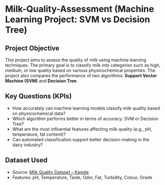 # Milk-Quality-Assessment (Machine Learning Project: SVM vs Decision Tree)

## Project Objective

This project aims to assess the quality of milk using machine learning techniques. The primary goal is to classify milk into categories such as high, medium, or low quality based on various physicochemical properties. The project also compares the performance of two algorithms: **Support Vector Machine (SVM)** and **Decision Tree**.

## Key Questions (KPIs)

- How accurately can machine learning models classify milk quality based on physicochemical data?
- Which algorithm performs better in terms of accuracy: SVM or Decision Tree?
- What are the most influential features affecting milk quality (e.g., pH, temperature, fat content)?
- Can automated classification support better decision-making in the dairy industry?

## Dataset Used

- Source: [Milk Quality Dataset – Kaggle](https://www.kaggle.com/datasets/cpluzshrijayan/milkquality)  
- Features: pH, Temperature, Taste, Odor, Fat, Turbidity, Colour, Grade
